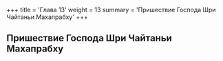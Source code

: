 +++
title = 'Глава 13'
weight = 13
summary = 'Пришествие Господа Шри Чайтаньи Махапрабху'
+++
## Пришествие Господа Шри Чайтаньи Махапрабху